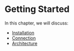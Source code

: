 # Getting Started

In this chapter, we will discuss:

- [Installation](/getting_started/installation.md)
- [Connection](/getting_started/connection.md)
- [Architecture](/getting_started/architecture.md)